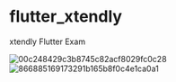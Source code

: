 # flutter_xtendly

xtendly Flutter Exam

![00c248429c3b8745c82acf8029fc0c28](https://github.com/akosijho/flutter_xtendly/assets/55861923/9385e8e6-ab70-41e8-8f02-096621c8ae5b)
![866885169173291b165b8f0c4e1ca0a1](https://github.com/akosijho/flutter_xtendly/assets/55861923/a10993f0-2bce-4ab3-9a66-8bcd72247e64)

